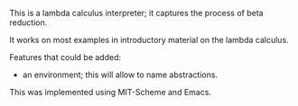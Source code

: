 This is a lambda calculus interpreter; it captures the process of beta reduction.

It works on most examples in introductory material on the lambda calculus.

Features that could be added:
- an environment; this will allow to name abstractions.


This was implemented using MIT-Scheme and Emacs.
